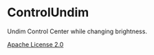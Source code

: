 # ControlUndim
Undim Control Center while changing brightness.

[Apache License 2.0](https://www.apache.org/licenses/LICENSE-2.0.html)
